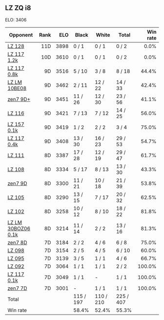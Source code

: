 ## LZ ZQ i8 ##

ELO: 3406

Opponent | Rank | ELO | Black | White | Total | Win rate
---------|-----:|----:|-------|-------|-------|-------:
[LZ 128](LZ%20128.md) | 11D | 3898 | 0 / 1 | 0 / 1 | 0 / 2 | 0.0%
[LZ 117 1.2k](LZ%20117%201.2k.md) | 10D | 3610 | 0 / 1 | 0 / 1 | 0 / 2 | 0.0%
[LZ 117 0.8k](LZ%20117%200.8k.md) | 9D | 3516 | 5 / 10 | 3 / 8 | 8 / 18 | 44.4%
[LZ LM 10BE08](LZ%20LM%2010BE08.md) | 9D | 3462 | 2 / 11 | 12 / 22 | 14 / 33 | 42.4%
[zen7 9D+](zen7%209D+.md) | 9D | 3451 | 11 / 26 | 12 / 30 | 23 / 56 | 41.1%
[LZ 116](LZ%20116.md) | 9D | 3421 | 7 / 13 | 7 / 12 | 14 / 25 | 56.0%
[LZ 157 0.1k](LZ%20157%200.1k.md) | 9D | 3419 | 1 / 2 | 2 / 2 | 3 / 4 | 75.0%
[LZ 117 0.4k](LZ%20117%200.4k.md) | 9D | 3408 | 13 / 30 | 16 / 23 | 29 / 53 | 54.7%
[LZ 111](LZ%20111.md) | 8D | 3387 | 17 / 28 | 12 / 19 | 29 / 47 | 61.7%
[LZ 108](LZ%20108.md) | 8D | 3334 | 5 / 17 | 8 / 13 | 13 / 30 | 43.3%
[zen7 9D](zen7%209D.md) | 8D | 3300 | 11 / 21 | 10 / 18 | 21 / 39 | 53.8%
[LZ 105](LZ%20105.md) | 8D | 3290 | 13 / 15 | 7 / 17 | 20 / 32 | 62.5%
[LZ 102](LZ%20102.md) | 8D | 3258 | 10 / 12 | 8 / 10 | 18 / 22 | 81.8%
[LZ LM 30BOZ06 0.1k](LZ%20LM%2030BOZ06%200.1k.md) | 8D | 3214 | 11 / 14 | 2 / 2 | 13 / 16 | 81.3%
[zen7 8D](zen7%208D.md) | 7D | 3184 | 2 / 2 | 4 / 6 | 6 / 8 | 75.0%
[LZ 098](LZ%20098.md) | 7D | 3154 | 2 / 5 | 4 / 5 | 6 / 10 | 60.0%
[LZ 095](LZ%20095.md) | 7D | 3139 | 3 / 5 | 1 / 1 | 4 / 6 | 66.7%
[LZ 092](LZ%20092.md) | 7D | 3064 | 1 / 1 | 1 / 1 | 2 / 2 | 100.0%
[LZ 117 0.1k](LZ%20117%200.1k.md) | 7D | 3049 | 1 / 1 | - | 1 / 1 | 100.0%
[zen7 7D](zen7%207D.md) | 7D | 3001 | - | 1 / 1 | 1 / 1 | 100.0%
Total | | | 115 / 197 | 110 / 210 | 225 / 407 | 
Win rate| | | 58.4% | 52.4% | 55.3% | 
